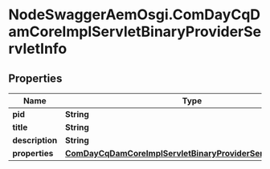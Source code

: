 # NodeSwaggerAemOsgi.ComDayCqDamCoreImplServletBinaryProviderServletInfo

## Properties

Name | Type | Description | Notes
------------ | ------------- | ------------- | -------------
**pid** | **String** |  | [optional] 
**title** | **String** |  | [optional] 
**description** | **String** |  | [optional] 
**properties** | [**ComDayCqDamCoreImplServletBinaryProviderServletProperties**](ComDayCqDamCoreImplServletBinaryProviderServletProperties.md) |  | [optional] 


